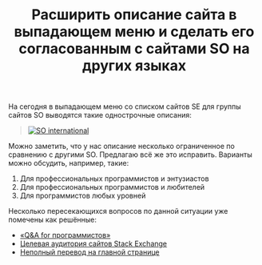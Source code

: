 ﻿---
title: "Расширить описание сайта в выпадающем меню и сделать его согласованным с сайтами SO на других языках"
se.owner.user_id: 176217
se.owner.display_name: "αλεχολυτ"
se.owner.link: "https://ru.meta.stackoverflow.com/users/176217/%ce%b1%ce%bb%ce%b5%cf%87%ce%bf%ce%bb%cf%85%cf%84"
se.link: "https://ru.meta.stackoverflow.com/questions/10533/%d0%a0%d0%b0%d1%81%d1%88%d0%b8%d1%80%d0%b8%d1%82%d1%8c-%d0%be%d0%bf%d0%b8%d1%81%d0%b0%d0%bd%d0%b8%d0%b5-%d1%81%d0%b0%d0%b9%d1%82%d0%b0-%d0%b2-%d0%b2%d1%8b%d0%bf%d0%b0%d0%b4%d0%b0%d1%8e%d1%89%d0%b5%d0%bc-%d0%bc%d0%b5%d0%bd%d1%8e-%d0%b8-%d1%81%d0%b4%d0%b5%d0%bb%d0%b0%d1%82%d1%8c-%d0%b5%d0%b3%d0%be-%d1%81%d0%be%d0%b3%d0%bb%d0%b0%d1%81%d0%be%d0%b2%d0%b0%d0%bd%d0%bd%d1%8b%d0%bc-%d1%81-%d1%81%d0%b0%d0%b9%d1%82%d0%b0%d0%bc%d0%b8"
se.question_id: 10533
se.post_type: question
---
<p>На сегодня в выпадающем меню со списком сайтов SE для группы сайтов SO выводятся такие однострочные описания:</p>
<blockquote>
<p><a href="https://i.stack.imgur.com/Zq1GX.png" rel="nofollow noreferrer"><img src="https://i.stack.imgur.com/Zq1GX.png" alt="SO international" /></a></p>
</blockquote>
<p>Можно заметить, что у нас описание несколько ограниченное по сравнению с другими SO. Предлагаю всё же это исправить. Варианты можно обсудить, например, такие:</p>
<ol>
<li>Для профессиональных программистов и энтузиастов</li>
<li>Для профессиональных программистов и любителей</li>
<li>Для программистов любых уровней</li>
</ol>
<p>Несколько пересекающихся вопросов по данной ситуации уже помечены как решённые:</p>
<ul>
<li><a href="https://ru.meta.stackoverflow.com/q/4040/176217">&#171;Q&amp;A for программистов&#187;</a></li>
<li><a href="https://ru.meta.stackoverflow.com/q/3680/176217">Целевая аудитория сайтов Stack Exchange</a></li>
<li><a href="https://ru.meta.stackoverflow.com/q/3493/176217">Неполный перевод на главной странице</a></li>
</ul>
